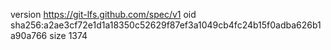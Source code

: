 version https://git-lfs.github.com/spec/v1
oid sha256:a2ae3cf72e1d1a18350c52629f87ef3a1049cb4fc24b15f0adba626b1a90a766
size 1374
